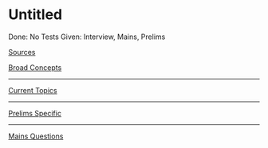 # Untitled

Done: No
Tests Given: Interview, Mains, Prelims

[Sources](Untitled%20c536e28e74134687b5f9ed34111d2bea/Sources%203e4c2f9a08da483993b65fe3036f14d8.csv)

[Broad Concepts](Untitled%20c536e28e74134687b5f9ed34111d2bea/Broad%20Concepts%20e7a26fc41214453e974fbcf2d81c3320.csv)

---

[Current Topics](Untitled%20c536e28e74134687b5f9ed34111d2bea/Current%20Topics%202af0d798416a48db9ab4918a2017d980.csv)

---

[Prelims Specific ](Untitled%20c536e28e74134687b5f9ed34111d2bea/Prelims%20Specific%2084e2a7ae7f8b4a878d049a1f7100171e.csv)

---

[Mains Questions](Untitled%20c536e28e74134687b5f9ed34111d2bea/Mains%20Questions%200c5bbe66dd3347d49a307bf137751593.csv)